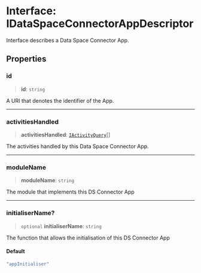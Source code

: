 # Interface: IDataSpaceConnectorAppDescriptor

Interface describes a Data Space Connector App.

## Properties

### id

> **id**: `string`

A URI that denotes the identifier of the App.

***

### activitiesHandled

> **activitiesHandled**: [`IActivityQuery`](IActivityQuery.md)[]

The activities handled by this Data Space Connector App.

***

### moduleName

> **moduleName**: `string`

The module that implements this DS Connector App

***

### initialiserName?

> `optional` **initialiserName**: `string`

The function that allows the initialisation of this DS Connector App

#### Default

```ts
"appInitialiser"
```
